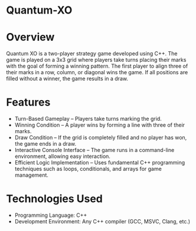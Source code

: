 # Quantum-XO
# Overview
Quantum XO is a two-player strategy game developed using C++. The game is played on a 3x3 grid where players take turns placing their marks with the goal of forming a winning pattern. The first player to align three of their marks in a row, column, or diagonal wins the game. If all positions are filled without a winner, the game results in a draw.
# Features
- Turn-Based Gameplay – Players take turns marking the grid.
- Winning Condition – A player wins by forming a line with three of their marks.
- Draw Condition – If the grid is completely filled and no player has won, the game ends in a draw.
- Interactive Console Interface – The game runs in a command-line environment, allowing easy interaction.
- Efficient Logic Implementation – Uses fundamental C++ programming techniques such as loops, conditionals, and arrays for game management.
# Technologies Used
- Programming Language: C++
- Development Environment: Any C++ compiler (GCC, MSVC, Clang, etc.)
